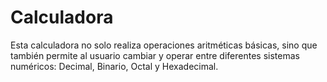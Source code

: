 # Calculadora
Esta calculadora no solo realiza operaciones aritméticas básicas, sino que también permite al usuario cambiar y operar entre diferentes sistemas numéricos: Decimal, Binario, Octal y Hexadecimal.
